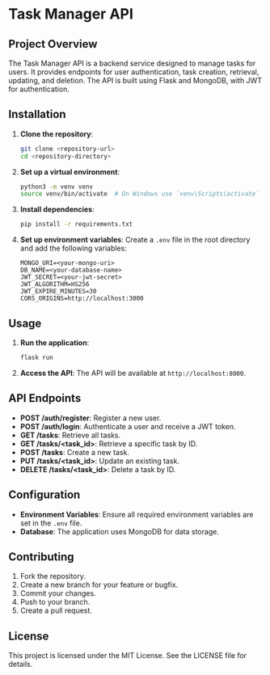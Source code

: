 # Task Manager API

## Project Overview
The Task Manager API is a backend service designed to manage tasks for users. It provides endpoints for user authentication, task creation, retrieval, updating, and deletion. The API is built using Flask and MongoDB, with JWT for authentication.

## Installation

1. **Clone the repository**:
   ```bash
   git clone <repository-url>
   cd <repository-directory>
   ```

2. **Set up a virtual environment**:
   ```bash
   python3 -m venv venv
   source venv/bin/activate  # On Windows use `venv\Scripts\activate`
   ```

3. **Install dependencies**:
   ```bash
   pip install -r requirements.txt
   ```

4. **Set up environment variables**:
   Create a `.env` file in the root directory and add the following variables:
   ```
   MONGO_URI=<your-mongo-uri>
   DB_NAME=<your-database-name>
   JWT_SECRET=<your-jwt-secret>
   JWT_ALGORITHM=HS256
   JWT_EXPIRE_MINUTES=30
   CORS_ORIGINS=http://localhost:3000
   ```

## Usage

1. **Run the application**:
   ```bash
   flask run
   ```

2. **Access the API**:
   The API will be available at `http://localhost:8000`.

## API Endpoints

- **POST /auth/register**: Register a new user.
- **POST /auth/login**: Authenticate a user and receive a JWT token.
- **GET /tasks**: Retrieve all tasks.
- **GET /tasks/<task_id>**: Retrieve a specific task by ID.
- **POST /tasks**: Create a new task.
- **PUT /tasks/<task_id>**: Update an existing task.
- **DELETE /tasks/<task_id>**: Delete a task by ID.

## Configuration

- **Environment Variables**: Ensure all required environment variables are set in the `.env` file.
- **Database**: The application uses MongoDB for data storage.

## Contributing

1. Fork the repository.
2. Create a new branch for your feature or bugfix.
3. Commit your changes.
4. Push to your branch.
5. Create a pull request.

## License

This project is licensed under the MIT License. See the LICENSE file for details. 